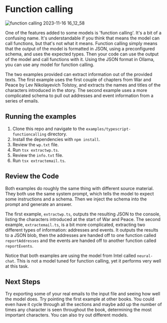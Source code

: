 # Function calling

![function calling 2023-11-16 16_12_58](https://github.com/a4to/alm/assets/633681/a0acc247-9746-45ab-b325-b65dfbbee4fb)

One of the features added to some models is 'function calling'. It's a bit of a confusing name. It's understandable if you think that means the model can call functions, but that's not what it means. Function calling simply means that the output of the model is formatted in JSON, using a preconfigured schema, and uses the expected types. Then your code can use the output of the model and call functions with it. Using the JSON format in Ollama, you can use any model for function calling. 

The two examples provided can extract information out of the provided texts. The first example uses the first couple of chapters from War and Peace by Lev Nikolayevich Tolstoy, and extracts the names and titles of the characters introduced in the story. The second example uses a more complicated schema to pull out addresses and event information from a series of emails.

## Running the examples

1. Clone this repo and navigate to the `examples/typescript-functioncalling` directory.
2. Install the dependencies with `npm install`.
3. Review the `wp.txt` file.
4. Run `tsx extractwp.ts`.
5. Review the `info.txt` file.
6. Run `tsx extractemail.ts`.

## Review the Code

Both examples do roughly the same thing with different source material. They both use the same system prompt, which tells the model to expect some instructions and a schema. Then we inject the schema into the prompt and generate an answer.

The first example, `extractwp.ts`, outputs the resulting JSON to the console, listing the characters introduced at the start of War and Peace. The second example, `extractemail.ts`, is a bit more complicated, extracting two different types of information: addresses and events. It outputs the results to a JSON blob, then the addresses are handed off to one function called `reportAddresses` and the events are handed off to another function called `reportEvents`.

Notice that both examples are using the model from Intel called `neural-chat`. This is not a model tuned for function calling, yet it performs very well at this task.

## Next Steps

Try exporting some of your real emails to the input file and seeing how well the model does. Try pointing the first example at other books. You could even have it cycle through all the sections and maybe add up the number of times any character is seen throughout the book, determining the most important characters. You can also try out different models.
